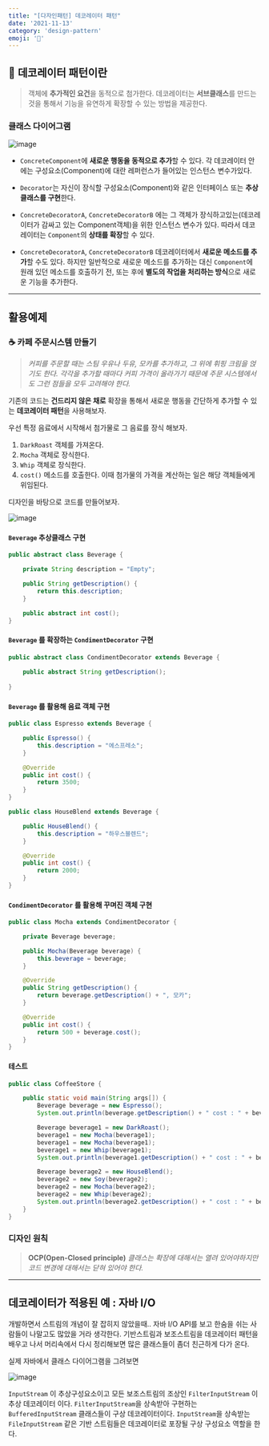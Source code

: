 ```yaml
---
title: "[다자인패턴] 데코레이터 패턴"
date: '2021-11-13'
category: 'design-pattern'
emoji: '🎁'
---
```


## 🎁 데코레이터 패턴이란

> 객체에 **추가적인 요건**을 동적으로 첨가한다.
> 데코레이터는 **서브클래스**를 만드는 것을 통해서 기능을 유연하게 확장할 수 있는 방법을 제공한다.

### 클래스 다이어그램

![image](https://user-images.githubusercontent.com/55419159/141609476-9786bc6c-9a46-45d3-b2ad-63c6678abc0e.png)

- `ConcreteComponent`에 **새로운 행동을 동적으로 추가**할 수 있다.
각 데코레이터 안에는 구성요소(Component)에 대란 레퍼런스가 들어있는 인스턴스 변수가있다.

- `Decorator`는 자신이 장식할 구성요소(Component)와 같은 인터페이스 또는 **추상 클래스를 구현**한다.

- `ConcreteDecoratorA`, `ConcreteDecoratorB` 에는 그 객체가 장식하고있는(데코레이터가 감싸고 있는 Component객체)을 위한 인스턴스 변수가 있다. 
따라서 데코레이터는 `Component`의 **상태를 확장**할 수 있다.

- `ConcreteDecoratorA`, `ConcreteDecoratorB` 데코레이터에서 **새로운 메소드를 추가**할 수도 있다. 
하지만 일반적으로 새로운 메소드를 추가하는 대신 `Component`에 원래 있던 메소드를 호출하기 전, 또는 후에 **별도의 작업을 처리하는 방식**으로 새로운 기능을 추가한다.

---

## 활용예제

### ☕️ 카페 주문시스템 만들기

> _커피를 주문할 때는 스팀 우유나 두유, 모카를 추가하고, 그 위에 휘핑 크림을 얹기도 한다.
> 각각을 추가할 때마다 커피 가격이 올라가기 때문에 주문 시스템에서도 그런 점들을 모두 고려해야 한다._

기존의 코드는 **건드리지 않은 채로** 확장을 통해서 새로운 행동을 간단하게 추가할 수 있는 **데코레이터 패턴**을 사용해보자.

우선 특정 음료에서 시작해서 첨가물로 그 음료를 장식 해보자.

1. `DarkRoast` 객체를 가져온다.
2. `Mocha` 객체로 장식한다.
3. `Whip` 객체로 장식한다.
4. `cost()` 메소드를 호출한다. 이때 첨가물의 가격을 계산하는 일은 해당 객체들에게 위임된다.

디자인을 바탕으로 코드를 만들어보자.

![image](https://user-images.githubusercontent.com/55419159/141609675-00fe88e7-909c-4349-9dc8-88f3eeca5d05.png)


#### `Beverage` 추상클래스 구현

```java
public abstract class Beverage {

    private String description = "Empty";

    public String getDescription() {
        return this.description;
    }

    public abstract int cost();
}
```

#### `Beverage` 를 확장하는 `CondimentDecorator` 구현

```java
public abstract class CondimentDecorator extends Beverage {
    
    public abstract String getDescription();
    
}
```

#### `Beverage` 를 활용해 음료 객체 구현

```java
public class Espresso extends Beverage {

    public Espresso() {
        this.description = "에스프레소";
    }

    @Override
    public int cost() {
        return 3500;
    }
}

public class HouseBlend extends Beverage {

    public HouseBlend() {
        this.description = "하우스블렌드";
    }

    @Override
    public int cost() {
        return 2000;
    }
}
```


#### `CondimentDecorator` 를 활용해 꾸며진 객체 구현

```java
public class Mocha extends CondimentDecorator {

    private Beverage beverage;

    public Mocha(Beverage beverage) {
        this.beverage = beverage;
    }

    @Override
    public String getDescription() {
        return beverage.getDescription() + ", 모카";
    }

    @Override
    public int cost() {
        return 500 + beverage.cost();
    }
}
```

#### 테스트

```java
public class CoffeeStore {

    public static void main(String args[]) {
        Beverage beverage = new Espresso();
        System.out.println(beverage.getDescription() + " cost : " + beverage.cost());

        Beverage beverage1 = new DarkRoast();
        beverage1 = new Mocha(beverage1);
        beverage1 = new Mocha(beverage1);
        beverage1 = new Whip(beverage1);
        System.out.println(beverage1.getDescription() + " cost : " + beverage1.cost());

        Beverage beverage2 = new HouseBlend();
        beverage2 = new Soy(beverage2);
        beverage2 = new Mocha(beverage2);
        beverage2 = new Whip(beverage2);
        System.out.println(beverage2.getDescription() + " cost : " + beverage2.cost());
    }
}
```

### 디자인 원칙

> **OCP(Open-Closed principle)**
> _클래스는 확장에 대해서는 열려 있어야하지만 코드 변경에 대해서는 닫혀 있어야 한다._

---

## 데코레이터가 적용된 예 : 자바 I/O

개발하면서 스트림의 개념이 잘 잡히지 않았을때.. 자바 I/O API를 보고 한숨을 쉬는 사람들이 나말고도 많았을 거라 생각한다. 
기반스트림과 보조스트림을 데코레이터 패턴을 배우고 나서 머리속에서 다시 정리해보면 많은 클래스들이 좀더 친근하게 다가 온다.

실제 자바에서 클래스 다이어그램을 그려보면

![image](https://user-images.githubusercontent.com/55419159/141609807-708dd839-da97-46a2-832b-2c82ecc82bd4.png)

`InputStream` 이 추상구성요소이고 모든 보조스트림의 조상인 `FilterInputStream` 이 추상 데코레이터 이다. 
`FilterInputStream`을 상속받아 구현하는 `BufferedInputStream` 클래스들이 구상 데코레이터이다. 
`InputStream`을 상속받는 `FileInputStream` 같은 기반 스트림들은 데코레이터로 포장될 구상 구성요소 역할을 한다.